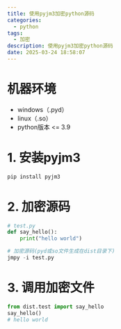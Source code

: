 ```yaml
---
title: 使用pyjm3加密python源码
categories:
  - python
tags:
  - 加密
description: 使用pyjm3加密python源码
date: 2025-03-24 18:58:07
---
```

# 机器环境
- windows（.pyd）
- linux（.so）
- python版本 <= 3.9

# 1. 安装pyjm3
```python
pip install pyjm3
```

# 2. 加密源码
```python
# test.py
def say_hello():
    print("hello world")

# 加密源码(pyd或so文件生成在dist目录下)
jmpy -i test.py
```

# 3. 调用加密文件
```python
from dist.test import say_hello
say_hello()
# hello world
```